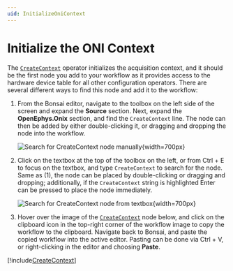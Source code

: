 ```yaml
---
uid: InitializeOniContext
---
```


# Initialize the ONI Context

The [`CreateContext`](xref:OpenEphys.Onix.CreateContext) operator initializes the acquisition context, and it should be the first node you add to your workflow as it provides access to the hardware device table for all other configuration operators. There are several different ways to find this node and add it to the workflow:

1. From the Bonsai editor, navigate to the toolbox on the left side of the screen and expand the **Source** section. Next, expand the **OpenEphys.Onix** section, and find the `CreateContext` line. The node can then be added by either double-clicking it, or dragging and dropping the node into the workflow.

    ![Search for CreateContext node manually](~/images/bonsai-editor-place-create-context-manually.png){width=700px}

2. Click on the textbox at the top of the toolbox on the left, or from Ctrl + E to focus on the textbox, and type `CreateContext` to search for the node. Same as (1), the node can be placed by double-clicking or dragging and dropping; additionally, if the `CreateContext` string is highlighted Enter can be pressed to place the node immediately.

    ![Search for CreateContext node from textbox](~/images/bonsai-editor-place-create-context-search.png){width=700px}

3. Hover over the image of the [`CreateContext`](xref:OpenEphys.Onix.CreateContext) node below, and click on the clipboard icon in the top-right corner of the workflow image to copy the workflow to the clipboard. Navigate back to Bonsai, and paste the copied workflow into the active editor. Pasting can be done via Ctrl + V, or right-clicking in the editor and choosing **Paste**.

[!include[CreateContext](~/articles/onix-createcontext.md)]
